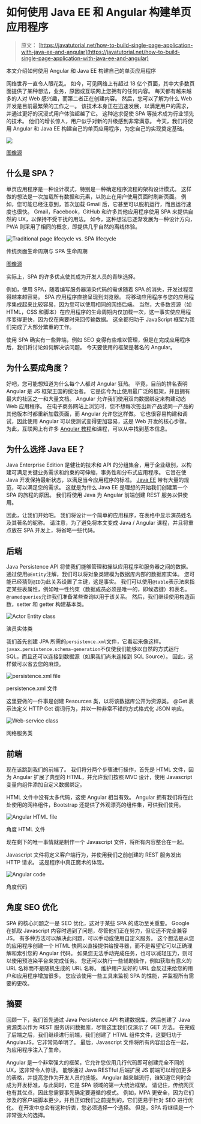 # 如何使用 Java EE 和 Angular 构建单页应用程序

> 原文： [https://javatutorial.net/how-to-build-single-page-application-with-java-ee-and-angular](https://javatutorial.net/how-to-build-single-page-application-with-java-ee-and-angular)

本文介绍如何使用 Angular 和 Java EE 构建自己的单页应用程序

网络世界一直令人眼花乱。 如今，可见网络上有超过 18 亿个页面，其中大多数页面提供了某种想法，业务，原因或互联网上您拥有的任何内容。 每天都有越来越多的人对 Web 感兴趣，而第二者正在创建内容。 然后，您可以了解为什么 Web 开发是目前最繁荣的工作之一。 该技术本身正在迅速发展，以满足用户的需求，并通过更好的沉浸式用户体验超越了它。 这种追求促使 SPA 等技术成为行业领先的技术。 他们的增长惊人，用户似乎对新的升级感到非常满意。 今天，我们将使用 Angular 和 Java EE 构建自己的单页应用程序，为您自己的实现奠定基础。

![](img/6c562ad1be1e6841c2e2cd6db441c1f2.jpg)

[图像源](https://koukia.ca/going-single-page-app-or-traditional-web-app-cedb10041b50)

## 什么是 SPA？

单页应用程序是一种设计模式，特别是一种确定程序流程的架构设计模式。 这样做的想法是一次加载所有数据和元素，以防止在用户使用页面时刷新页面。 例如，您可能已经注意到，首次加载 Gmail 后，它甚至可以脱机运行，而且运行速度也很快。 Gmail，Facebook，GitHub 和许多其他应用程序使用 SPA 来提供自然的 UX，以保持不受干扰的用法。 如今，这种想法已逐渐发展为一种设计方向，PWA 则采用了相同的概念，即提供几乎自然的离线体验。

![Traditional page lifecycle vs. SPA lifecycle](img/ded351ccbdd0cdcb8cf9826a38421aa4.jpg)

传统页面生命周期与 SPA 生命周期

[图像源](https://msdn.microsoft.com/en-us/magazine/dn463786.aspx)

实际上，SPA 的许多优点使其成为开发人员的青睐选择。

例如，使用 SPA，随着编写服务器渲染代码的需求随着 SPA 的消失，开发过程变得越来越容易。 SPA 应用程序直接呈现到浏览器。 将移动应用程序与您的应用程序集成起来比较容易，因为您可以使用相同的网络后端。 当然，大多数资源（如 HTML，CSS 和脚本）在应用程序的生命周期内仅加载一次，这一事实使应用程序变得更快，因为仅在需要时来回传输数据。 这全都归功于 JavaScript 框架为我们完成了大部分繁重的工作。

使用 SPA 确实有一些弊端，例如 SEO 变得有些难以管理，但是在完成应用程序后，我们将讨论如何解决该问题。 今天要使用的框架是著名的 Angular。

## 为什么要成角度？

好吧，您可能想知道为什么每个人都对 Angular 狂热。 毕竟，目前的排名表明 Angular 是 JS 框架王国的统治者。 它是迄今为止使用最广泛的框架，并且拥有最大的社区之一和大量文档。 Angular 允许我们使用双向数据绑定来构建动态 Web 应用程序。 在电子商务网站上浏览时，您不想每次签出新产品或同一产品的其他版本时都重新加载页面，而 Angular 允许您这样做。 它也很容易构建和调试，因此使用 Angular 可以使测试变得更加容易，这是 Web 开发的核心步骤。 为此，互联网上有许多 [Angular 教程](https://hackr.io/tutorials/learn-angular)和课程，可以从中找到基本信息。

## 为什么选择 Java EE？

Java Enterprise Edition 是健壮的技术和 API 的分组集合，用于企业级别，以构建可满足关键业务需求和约束的可伸缩，事务性和分布式应用程序。 它旨在使 Java 开发保持最新状态，以满足当今应用程序的标准。 [Java EE](https://javatutorial.net/category/java-ee) 带有大量的规范，可以满足您的需求。 这就是为什么 Java EE 是理想的开始我们创建第一个 SPA 的旅程的原因。 我们将使用 Java 为 Angular 前端创建 REST 服务以供使用。

因此，让我们开始吧。 我们将设计一个简单的应用程序，在表格中显示演员姓名及其著名的昵称。 请注意，为了避免将本文变成 Java / Angular 课程，并且将重点放在 SPA 开发上，将省略一些代码。

## 后端

Java Persistence API 将使我们能够管理和操纵应用程序和服务器之间的数据。 通过使用`@Entity`注解，我们可以将对象类建模为数据库内部的数据库实体。 您可能已经猜到`@ID`为此关系设置了主键，这是事实。 我们可以使用`@table`表示法来指定某些表属性，例如唯一性约束（数据成员必须是唯一的，即候选键）和表名。 `@namedqueries`允许我们准备某些查询以用于该关系。 然后，我们继续使用构造函数，setter 和 getter 构建基本类。

![Actor Entity class](img/2d0c4fa1f3b3a5503b8970144d0f2d73.jpg)

演员实体类

我们首先创建 JPA 所需的`persistence.xml`文件，它看起来像这样。 `javax.persistence.schema-generation`不仅使我们能够以自然的方式运行 SQL，而且还可以连接到数据源（如果我们尚未连接到 SQL Source）。 因此，这样做可以省去您的麻烦。

![persistence.xml file](img/798d772673e063e74779dd0203b35c1e.jpg)

persistence.xml 文件

这里要做的一件事是创建 Resources 类，以将该数据库公开为资源类。 @Get 表示法定义 HTTP Get 谓词行为，并以一种非常不错的方式格式化 JSON 响应。

![Web-service class](img/cfc802204d84089510290f6f5f7084f0.jpg)

网络服务类

## 前端

现在该跳到我们的前端了。 我们将分两个步骤进行操作，首先是 HTML 文件，因为 Angular 扩展了典型的 HTML，并允许我们按照 MVC 设计，使用 Javascript 变量向组件添加自定义数据绑定。

HTML 文件中没有太多代码，这使 Angular 相当有效。 Angular 拥有我们将在此处使用的网格组件，Bootstrap 还提供了外观漂亮的组件集，可供我们使用。

![Angular HTML file](img/5127732c53803d1698584f04078ec531.jpg)

角度 HTML 文件

现在剩下的唯一事情就是制作一个 Javascript 文件，将所有内容整合在一起。

Javascript 文件将定义客户端行为，并使用我们之前创建的 REST 服务发出 HTTP 请求。 这是程序中真正魔术的体现。

![Angular code](img/bd62942479fa605bf6cc265d567d1500.jpg)

角度代码

## 角度 SEO 优化

SPA 的核心问题之一是 SEO 优化，这对于某些 SPA 的成功至关重要。 Google 在抓取 Javascript 内容时遇到了问题，尽管他们正在努力，但它还不完全兼容 JS。 有多种方法可以解决此问题，可以手动或使用自定义服务。 这个想法是从您的应用程序创建一个 HTML 快照以直接提供给搜寻器，而不是希望它可以正确理解和索引您的 Angular 代码。 如果您无法手动完成任务，也可以减轻压力，则可以使用预渲染平台来完成任务。 您还可以执行一些辅助操作，例如获取有意义的 URL 名称而不是随机生成的 URL 名称。 维护用户友好的 URL 会反过来给您的用户和应用程序增加很多。 您应该使用一些工具来监视 SPA 的性能，并监视所有需要的更改。

## 摘要

回顾一下，我们首先通过 Java Persistence API 构建数据库，然后创建了 Java 资源类以作为 REST 服务访问数据库，尽管这里我们仅演示了 GET 方法。 在完成了后端之后，我们继续进行前端，我们创建了 HTML 组件文件，这要归功于 AngularJS，它非常简单明了。 最后，Javascript 文件将所有内容组合在一起，为应用程序注入了生命。

Angular 是一个非常强大的框架，它允许您仅用几行代码即可创建完全不同的 UX，这非常令人惊讶。 能够通过 Java RESTful 后端扩展 JS 前端可以增加更多的表格，并提高您作为开发人员的技能。 Angular 越来越流行，谁知道它何时会成为开发标准，与此同时，它是 SPA 领域的第一大统治框架。 请记住，传统网页也有其优点，因此您需要事先确定要遵循的模式。 例如，MPA 更安全，因为它们涉及的客户端脚本更少，并且正如我们之前提到的，它们更易于针对 SEO 进行优化。 在开发中总会有这种折衷，您必须选择一个选择。 但是，SPA 将继续是一个非常强大的选择。